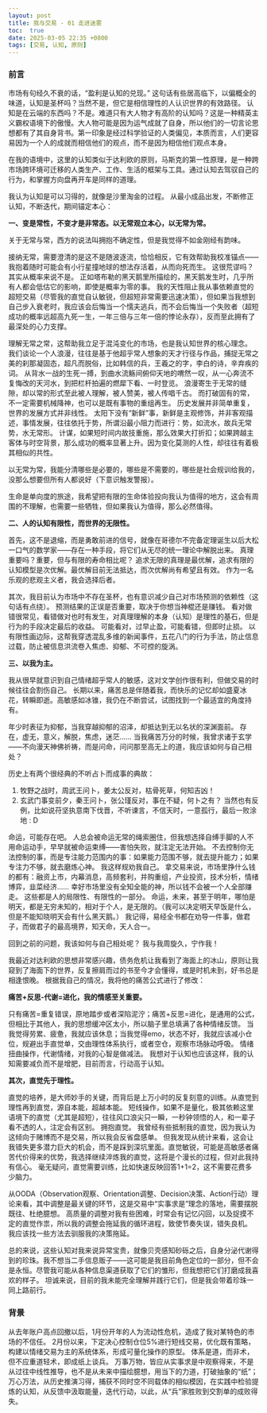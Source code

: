 ```yaml
---
layout: post
title: 我与交易 - 01 走进迷雾
toc:  true
date: 2025-03-05 22:35 +0800
tags: [交易, 认知, 原则]
---
```




### 前言
市场有句经久不衰的话，“盈利是认知的兑现。”
这句话有些居高临下，以偏概全的味道，认知是圣杯吗？当然不是，但它是相信理性的人认识世界的有效路径。
认知是在云端的东西吗？不是。难道只有大人物才有高阶的认知吗？这是一种精英主义霸权语境下的傲慢。大人物可能是因为运气成就了自身，所以他们的一切言论思想都有了其自身背书。第一印象是经过科学验证的人类偏见，本质而言，人们更容易因为一个人的成就而相信他们的观点，而不是因为相信他们观点本身。

在我的语境中，这里的认知类似于达利欧的原则，马斯克的第一性原理，是一种跨市场跨环境可迁移的人类生产、工作、生活的框架与工具。通过认知去驾驭自己的行为，和掌握方向盘再开车是同样的道理。

我认为认知是可以习得的，就像是沙里淘金的过程。
从最小成品出发，不断修正认知，不断迭代，期间锚定本心：

**一、变是常性，不变才是非常态。以无常观立本心，以无常为常。**

关于无常与常，西方的说法叫拥抱不确定性，但是我觉得不如金刚经有韵味。

接纳无常，需要澄清的是这不是随波逐流，恰恰相反，它有效帮助我校准锚点——我抱着随时可能会有小行星撞地球的想法存活着，从而向死而生。
这很荒谬吗？其实从概率来说不是。
正如塔布勒的黑天鹅里所描绘的，黑天鹅发生时，几乎所有人都会低估它的影响，即使是概率为零的事。
我的天性阻止我从事依赖直觉的超短交易（尽管我的直觉自认敏锐，但超短非常需要迅速决策），但如果当我想到自己步入衰老时，我应该会后悔当一个懦夫逃兵，而不会后悔当一个失败者（超短成功的概率远超高九死一生，一年三倍与三年一倍的悖论永存），反而至此拥有了最深处的心力支撑。

理解无常之常，这帮助我立足于混沌变化的市场，也是我认知世界的核心理念。
我们谈论一个人浪漫，往往是基于他超乎常人想象的天才行径与作品，捕捉无常之美的刹那凝固态，超凡而脱俗，比如韩信的兵，王羲之的字，李白的诗，辛弃疾的词。
从背水一战的生死一搏，到曲水流觞间俯仰天地的喟然一叹，从一心奔流不复悔改的天河水，到把栏杆拍遍的燃犀下看、一时登览。
浪漫寄生于无常的缝隙，却以常的形式至此被人理解，被人赞美，被人传唱千古。
而打破固有的常，不一定需要机械降神，也可以是既有事物的重组再生。
历史发展并非简单重复，世界的发展方式并非线性。
太阳下没有“新鲜”事，新鲜是主观修饰，并非客观描述，事情发展，往往依托于势，所谓沿最小阻力而进行：势，如流水，故兵无常势，水无常形。
计谋，如果短时间内故技重施，那么效果大打折扣；如果跨越主客体与时空背景，那么成功的概率显著上升。因为变化莫测的人性，却往往有着极其相似的共性。

以无常为常，我能分清哪些是必要的，哪些是不需要的，哪些是社会规训给我的，没那么想要但所有人都说好（下意识触发警报）。

生命是单向度的旅途，我希望把有限的生命体验投向我认为值得的地方，这会有周围的不理解，也需要一些牺牲，但如果我认为值得，那么必然值得。

**二、人的认知有限性，而世界的无限性。**

首先，这不是退缩，而是勇敢前进的信号，就像在哥德尔不完备定理诞生以后大松一口气的数学家——存在一种手段，将它们从无尽的统一理论中解脱出来。
真理重要吗？重要，但与有限的寿命相比呢？
追求无限的真理是最优解，追求有限的认知模型是次优解。最优解目前无法抵达，而次优解尚有希望且有效。
作为一名乐观的悲观主义者，我会选择后者。

其次，我目前认为市场中不存在圣杯，也有意识减少自己对市场预测的依赖性（这句话有点绕）。
预测结果的正误是否重要，取决于你想当神棍还是赚钱。
看对做错很常见，看错做对也时有发生，对真理理解的本身（认知）是理性的基石，但是行为的手段决定最后的收益。
可能看对，过早止盈，可能看错，但即时止损。
以有限性画边际，这帮我穿透混乱多维的新闻事件，五花八门的行为手法，防止信息过载，防止被信息洪流卷入焦虑、抑郁、不可控的旋涡。

**三、以我为主。**

我从很早就意识到自己情绪超乎常人的敏感，这对文学创作很有利，但做交易的时候往往会割伤自己。
长期以来，痛苦总是伴随着我，而快乐的记忆却如盛夏冰花，转瞬即逝。高敏感如冰锥，我仍在不断尝试，试图找到一个最适宜的角度持有。

年少时表征为抑郁，当我穿越抑郁的沼泽，却抵达到无以名状的深渊面前。
存在，虚无，意义，解脱，焦虑，迷茫……
当我痛苦万分的时候，我曾求诸于玄学——不向漫天神佛祈祷，而是问命，问问那至高无上的道，我应该如何与自己相处？

历史上有两个很经典的不听占卜而成事的典故：
1. 牧野之战时，周武王问卜，姜太公反对，枯骨死草，何知吉凶！
2. 玄武门事变前夕，秦王问卜，张公瑾反对，事在不疑，何卜之有？
当然也有反例，比如说苻坚执意南下伐晋，不听谏言，不信天时，一意孤行，最后一败涂地 : D

命运，可能存在吧。
人总会被命运无常的绳索圈住，但我想选择自缚手脚的人不用命运动手，早早就被命运束缚——害怕失败，就注定无法开始。
不去控制你无法控制的事，而是专注能力范围内的事：如果能力范围不够，就去提升能力；如果专注力不够，就去磨炼心神。
我这样规劝我自己。
拿交易来说，市场里挣什么钱的都有：融资上市，内幕消息，高频套利，并购重组，产业投资，技术分析，情绪博弈，韭菜经济……
幸好市场里没有全知全能的神，所以钱不会被一个人全部赚走。
这些都是人的局限性、有限性的一部分。
命运，未来，甚至于明年，哪怕是明天，都是无穷未知的，相对于个人，是无限的。（我可以决定明天早饭是什么，但是不能知晓明天会有什么黑天鹅。）
我记得，易经全书都在劝导一件事，做君子，而做君子的最高境界，知天命，天人合一。

回到之前的问题，我该如何与自己相处呢？
我与我周旋久，宁作我！

我最近对达利欧的思想非常感兴趣，债务危机让我看到了海面上的冰山，原则让我窥到了海面下的世界，反复擦肩而过的书至今才会懂得，或是时机未到，好书总是相逢恨晚。
根据我自己的情况，我将他的痛苦公式进行了修改：

**痛苦+反思-代谢=进化，我的情感至关重要。**

只有痛苦=重复错误，原地踏步或者深陷泥泞；痛苦+反思=进化，是通用的公式，但相比于其他人，我的思想缓冲区太小，所以脑子里总填满了各种情绪反馈。
当我觉得劳累、疲惫，我就应该休息；当我觉得emo，状态不好，我就应该减小仓位，规避出手直觉单，交由理性体系执行，或者空仓，观察市场脉动呼吸。
情绪扭曲操作，代谢情绪，对我的心智是做减法。
我想对于认知也应该这样，我的认知需要减负而不是增肥，目前而言，行动高于认知。

**其次，直觉先于理性。** 

直觉的培养，是大师妙手的关键，而背后是上万小时的反复刻意的训练。从直觉到理性再到直觉，源自本能，超越本能。
短线操作，如果不是量化，极其依赖这里语境下的直觉（尤其是超短），往往风口浪尖只一瞬，一秒钟领悟的人，和一辈子看不透的人，注定会有区别。
拥抱直觉。
我曾经有些抵制我的直觉，因为我认为这倾向于赌博而不是交易，所以我会反省盘感单。
但我发现从统计来看，这会让我错失更多潜力巨大的机会，而不是踩到深坑里面。直觉敏锐，可能是高敏感者痛苦代价得来的优势，我选择继续淬炼我的直觉，这将是个漫长的过程，但对此我持有信心。
毫无疑问，直觉需要训练，比如快速反映回答1+1=2，这不需要花费多少脑力。

从OODA（Observation观察、Orientation调整、Decision决策、Action行动）理论来看，其中调整是最关键的环节，这是交易中“实事求是”理念的落地，需要摆脱既往、杜绝臆想。
高质量的调整对我有些困难，时常会有记忆闪回，以及捉摸不定的直觉作祟，所以我的调整会拖延我的循环进程，致使节奏失误，错失良机。
我应该找一些方法去驯服我的决策拖延。

总的来说，这些认知对我来说异常宝贵，就像贝壳感知砂砾之后，自身分泌代谢得到的珍珠。我不想当二手信息贩子——这可能是我目前角色定位的一部分，但不会是永恒。尽管我可能从各种信息渠道获取了它们的雏形，但我想把它们打磨成我喜欢的样子。
坦诚来说，目前的我未能完全理解并践行它们，但是我会带着珍珠一同上路前行。

### 背景
从去年账户高点回撤以后，1月份开年的人为流动性危机，造成了我对某特色的市场的不信任。
2月份以来，下定决心控制仓位5%进行短线交易，优化既有策略，构建以情绪交易为主的系统体系，形成可量化操作的原型。
体系是道，而非术，但不应重道轻术，即成纸上谈兵。
万事万物，皆应从实事求是中观察得来，不是从过往中线性推导，也不是从未来中描绘臆想，用当下的力道，打破抽象的“纸”；万心万法，从历史推演习得，捕获不同时空不同载体的相似模因，在实践中检验提炼的认知，从反馈中汲取能量，迭代行动，以此，从“兵”家胜败到交割单的成败得失。

